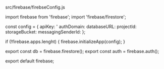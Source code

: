 src/firebase/firebseConfig.js


import firebase from 'firebase';
import 'firebase/firestore';

const config = {
    apiKey: '
    authDomain:
    databaseURL:
    projectId:
    storageBucket:
    messagingSenderId:
};

if (!firebase.apps.lenght) {
    firebase.initializeApp(config);
}

export const db = firebase.firestore();
export const auth = firebase.auth();

export default firebase;
